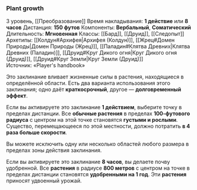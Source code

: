 ### Plant growth
3 уровень, [[Преобразование]]
Время накладывания: **1 действие** или **8 часов**
Дистанция: **150 футов**
Компоненты: **Вербальный**, **Соматический**
Длительность: **Мгновенная**
Классы: [[Бард]], [[Друид]], [[Следопыт]]
Архетипы: [[Колдун#Архифея|Архифея (Колдун)]], [[Жрец#Домен Природы|Домен Природы (Жрец)]], [[Паладин#Клятва Древних|Клятва Древних (Паладин)]], [[Друид#Круг Дикого огня|Круг Дикого огня (Друид)]], [[Друид#Круг Земли|Круг Земли (Друид)]]
Источник: «Player's handbook»

Это заклинание вливает жизненные силы в растения, находящиеся в определённой области. Есть два варианта использования этого заклинания; одно даёт **краткосрочный**, другое — **долговременный эффект**.

Если вы активируете это заклинание **1 действием**, выберите точку в пределах дистанции. Все **обычные растения** в пределах **100-футового радиуса** с центром на этой точке становятся **густыми и рослыми**. Существо, перемещающееся по этой местности, должно потратить **в 4 раза больше скорости**.

Вы можете исключить одну или несколько областей любого размера в пределах зоны действия заклинания.

Если вы активируете это заклинание **8 часов**, вы делаете почву удобренной. Все **растения** в радиусе **800 метров** с центром на точке в пределах дистанции становятся **удобренными на 1 год**. Эти **растения** приносят удвоенный урожай.